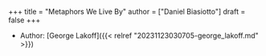 +++
title = "Metaphors We Live By"
author = ["Daniel Biasiotto"]
draft = false
+++

-   Author: [George Lakoff]({{< relref "20231123030705-george_lakoff.md" >}})

